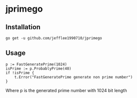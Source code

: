 # jprimego

## Installation

```
go get -u github.com/jefflee1990710/jprimego
```

## Usage

```
p := FastGeneratePrime(1024)
isPrime := p.ProbablyPrime(40)
if !isPrime {
    t.Error("FastGeneratePrime generate non prime number")
}
```

Where p is the generated prime number with 1024 bit length